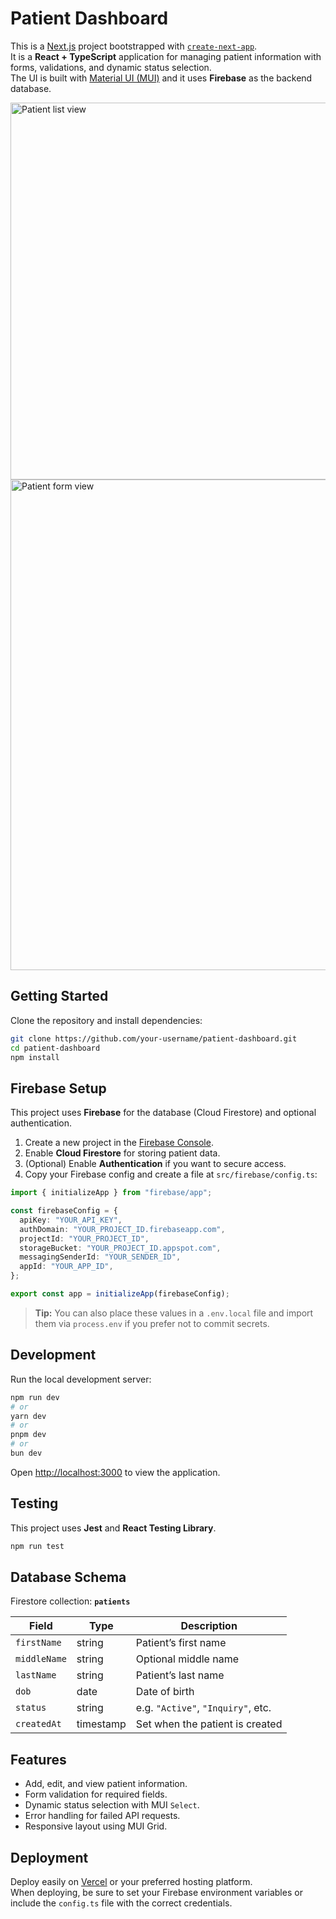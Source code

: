 # Patient Dashboard

This is a [Next.js](https://nextjs.org) project bootstrapped with [`create-next-app`](https://nextjs.org/docs/app/api-reference/cli/create-next-app).  
It is a **React + TypeScript** application for managing patient information with forms, validations, and dynamic status selection.  
The UI is built with [Material UI (MUI)](https://mui.com/) and it uses **Firebase** as the backend database.

<img width="1860" height="603" alt="Patient list view" src="https://github.com/user-attachments/assets/0697701e-972b-4a80-a393-fa31c4356342" />
<img width="1860" height="785" alt="Patient form view" src="https://github.com/user-attachments/assets/976f7eb4-a58d-4e14-aeb4-10d5f182ceb3" />

## Getting Started

Clone the repository and install dependencies:

```bash
git clone https://github.com/your-username/patient-dashboard.git
cd patient-dashboard
npm install
```

## Firebase Setup

This project uses **Firebase** for the database (Cloud Firestore) and optional authentication.

1. Create a new project in the [Firebase Console](https://console.firebase.google.com/).
2. Enable **Cloud Firestore** for storing patient data.
3. (Optional) Enable **Authentication** if you want to secure access.
4. Copy your Firebase config and create a file at `src/firebase/config.ts`:

```ts
import { initializeApp } from "firebase/app";

const firebaseConfig = {
  apiKey: "YOUR_API_KEY",
  authDomain: "YOUR_PROJECT_ID.firebaseapp.com",
  projectId: "YOUR_PROJECT_ID",
  storageBucket: "YOUR_PROJECT_ID.appspot.com",
  messagingSenderId: "YOUR_SENDER_ID",
  appId: "YOUR_APP_ID",
};

export const app = initializeApp(firebaseConfig);
```

> **Tip:** You can also place these values in a `.env.local` file and import them via `process.env` if you prefer not to commit secrets.


## Development

Run the local development server:

```bash
npm run dev
# or
yarn dev
# or
pnpm dev
# or
bun dev
```

Open [http://localhost:3000](http://localhost:3000) to view the application.

## Testing

This project uses **Jest** and **React Testing Library**.

```bash
npm run test
```

## Database Schema

Firestore collection: **`patients`**

| Field       | Type      | Description                          |
|-------------|----------|--------------------------------------|
| `firstName` | string   | Patient’s first name                 |
| `middleName`| string   | Optional middle name                 |
| `lastName`  | string   | Patient’s last name                  |
| `dob`       | date     | Date of birth                        |
| `status`    | string   | e.g. `"Active"`, `"Inquiry"`, etc.    |
| `createdAt` | timestamp| Set when the patient is created       |

## Features

- Add, edit, and view patient information.
- Form validation for required fields.
- Dynamic status selection with MUI `Select`.
- Error handling for failed API requests.
- Responsive layout using MUI Grid.

## Deployment

Deploy easily on [Vercel](https://vercel.com/) or your preferred hosting platform.  
When deploying, be sure to set your Firebase environment variables or include the `config.ts` file with the correct credentials.
